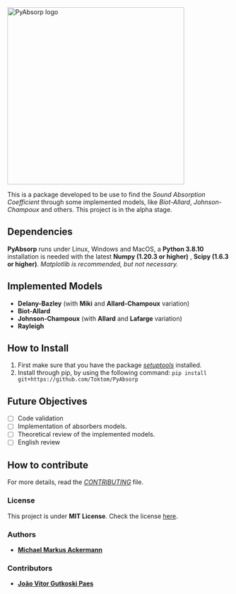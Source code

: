 <IMG SRC="https://github.com/Toktom/PyAbsorp/blob/master/images/PyAbsorp.png" WIDTH=400 ALT="PyAbsorp logo" TITLE="PyAbsorp logo">

This is a package developed to be use to find the _Sound Absorption Coefficient_ through some implemented models, like  _Biot-Allard_, _Johnson-Champoux_ and others.
This project is in the alpha stage.

## Dependencies
**PyAbsorp** runs under Linux, Windows and MacOS, a **Python 3.8.10** installation is needed with the latest **Numpy (1.20.3 or higher)** , **Scipy (1.6.3 or higher)**.
_Matplotlib is recommended, but not necessary._

## Implemented Models
- **Delany-Bazley** (with **Miki** and **Allard-Champoux** variation)
- **Biot-Allard**
- **Johnson-Champoux** (with **Allard** and **Lafarge** variation)
- **Rayleigh**

## How to Install
1. First make sure that you have the package [*setuptools*](https://pypi.org/project/setuptools/) installed.
2. Install through pip, by using the following command:
    ``` pip install git+https://github.com/Toktom/PyAbsorp ```
    
## Future Objectives
- [ ] Code validation
- [ ] Implementation of absorbers models.
- [ ] Theoretical review of the implemented models.
- [ ] English review

## How to contribute

For more details, read the [_CONTRIBUTING_](https://github.com/Toktom/PyAbsorp/blob/master/CONTRIBUTING.md) file.

### License
This project is under **MIT License**.
Check the license [here](https://github.com/Toktom/PyAbsorp/blob/master/LICENSE).

### Authors
- [**Michael Markus Ackermann**](https://github.com/Toktom)

### Contributors

- [**João Vitor Gutkoski Paes**](https://github.com/Chum4k3r)